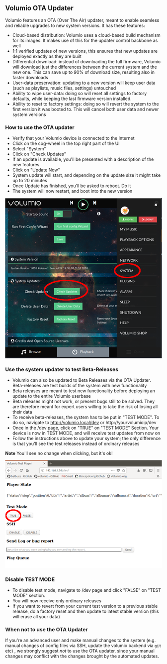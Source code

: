 ## Volumio OTA Updater

Volumio features an OTA (Over The Air) updater, meant to enable seamless and reliable upgrades to new system versions. It has these features:

* Cloud-based distribution: Volumio uses a cloud-based build mechanism for its images. It makes use of this for the updater control backbone as well
* 1:1 verified updates of new versions, this ensures that new updates are deployed exactly as they are built
* Differential download: instead of downloading the full firmware, Volumio will download just the differences between the current system and the new one. This can save up to 90% of download size, resulting also in faster downloads
* User-data preservation: updating to a new version will keep user data (such as playlists, music files, settings) untouched
* Ability to wipe user-data: doing so will reset all settings to factory defaults, while keeping the last firmware version installed.
* Ability to reset to factory settings: doing so will revert the system to the first version it was booted to. This will cancel both user data and newer system versions

### How to use the OTA updater

* Verify that your Volumio device is connected to the Internet
* Click on the cog-wheel in the top right part of the UI
* Select "System"
* Click on "Check Updates"
* If an update is available, you'll be presented with a description of the new features.
* Click on "Update Now"
* System update will start, and depending on the update size it might take up to 20 minutes
* Once Update has finished, you'll be asked to reboot. Do it
* The system will now restart, and boot into the new version

<img src="./img/update_ota.png">


### Use the system updater to test Beta-Releases

* Volumio can also be updated to Beta Releases via the OTA Updater. Beta-releases are test builds of the system with new functionality
* Beta releases are meant to test new functionality before deploying an update to the entire Volumio userbase
* Beta releases might not work, or present bugs still to be solved. They are therefore meant for expert users willing to take the risk of losing all their data
* To receive beta-releases, the system has to be put in "TEST MODE". To do so, navigate to http://volumio.local/dev or http://yourvolumioip/dev
* Once in the /dev page, click on  "TRUE" on "TEST MODE" Section. Your device is now in TEST MODE, and will receive test updates from now on
* Follow the instructions above to update your system; the only difference is that you'll see the test releases instead of ordinary releases

__Note__ You'll see no change when clicking, but it's ok!

<img src="./img/test_mode_enable.png">

### Disable TEST MODE

* To disable test mode, navigate to /dev page and click "FALSE" on "TEST MODE" section.
* You will now receive only ordinary releases
* If you want to revert from your current test version to a previous stable release, do a factory reset and then update to latest stable version (this will erase all your data)

### When not to use the OTA Updater

If you're an advanced user and make manual changes to the system (e.g. manual changes of config files via SSH, update the volumio backend via `git` etc) , we strongly suggest _not_ to use the OTA updater, since your manual changes may conflict with the changes brought by the automated updates.
